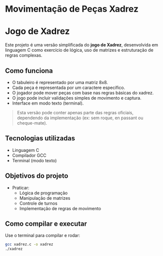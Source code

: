 # Movimentação de Peças Xadrez
# Jogo de Xadrez

Este projeto é uma versão simplificada do **jogo de Xadrez**, desenvolvida em linguagem C como exercício de lógica, uso de matrizes e estruturação de regras complexas.

## Como funciona

- O tabuleiro é representado por uma matriz 8x8.
- Cada peça é representada por um caractere específico.
- O jogador pode mover peças com base nas regras básicas do xadrez.
- O jogo pode incluir validações simples de movimento e captura.
- Interface em modo texto (terminal).

> Esta versão pode conter apenas parte das regras oficiais, dependendo da implementação (ex: sem roque, en passant ou cheque-mate).

## Tecnologias utilizadas

- Linguagem C
- Compilador GCC
- Terminal (modo texto)

## Objetivos do projeto

- Praticar:
  - Lógica de programação
  - Manipulação de matrizes
  - Controle de turnos
  - Implementação de regras de movimento

## Como compilar e executar

Use o terminal para compilar e rodar:

```bash
gcc xadrez.c -o xadrez
./xadrez

